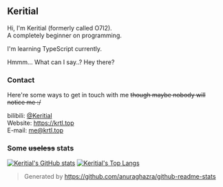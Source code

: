 ## Keritial  

Hi, I'm Keritial (formerly called O7I2).  
A completely beginner on programming.

I'm learning TypeScript currently.

Hmmm... What can I say..? Hey there?

### Contact

Here're some ways to get in touch with me ~~though maybe nobody will notice me :/~~

bilibili: [@Keritial](https://space.bilibili.com/393815403)   
Website: https://krtl.top  
E-mail: [me@krtl.top](mailto:me@krtl.top)  

### Some ~~useless~~ stats

[![Keritial's GitHub stats](https://github-readme-stats.vercel.app/api?username=Keritial&show_icons=true?theme=github_dark)](https://github.com/Keritial)
[![Keritial's Top Langs](https://github-readme-stats.vercel.app/api/top-langs/?username=Keritial&layout=compact?theme=github_dark)](https://github.com/Keritial)  

> Generated by https://github.com/anuraghazra/github-readme-stats
